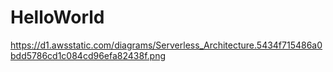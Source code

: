 # HelloWorld

https://d1.awsstatic.com/diagrams/Serverless_Architecture.5434f715486a0bdd5786cd1c084cd96efa82438f.png
